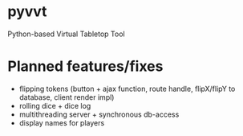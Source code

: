 # pyvvt
Python-based Virtual Tabletop Tool


# Planned features/fixes
- flipping tokens (button + ajax function, route handle, flipX/flipY to database, client render impl)
- rolling dice + dice log
- multithreading server + synchronous db-access
- display names for players


